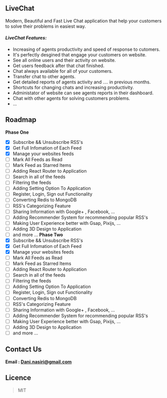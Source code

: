 ## LiveChat

Modern, Beautiful and Fast Live Chat application that help your customers to solve their problems in easiest way.

#### ***LiveChat Features:***
  * Increasing of agents productivity and speed of response to cutomers.
  * It's perfectly desgined that engage your customers on website.
  * See all online users and their activity on website.
  * Get users feedback after that chat finished.
  * Chat always available for all of your customers.
  * Transfer chat to other agents.
  * Get detailed reports of agents activity and .... in previous months.
  * Shortcuts for changing chats and increasing productivity.
  * Administator of website can see agents reports in their dashboard.
  * Chat with other agents for solving customers problems.
  * ...
  
## Roadmap
 **Phase One**
  - [x] Subscribe && Unsubscribe RSS's
  - [x] Get Full Infomation of Each Feed
  - [x] Manage your websites feeds
  - [ ] Mark All Feeds as Read
  - [ ] Mark Feed as Starred Items
  - [ ] Adding React Router to Application
  - [ ] Search in all of the feeds
  - [ ] Filtering the feeds
  - [ ] Adding Setting Option To Application
  - [ ] Register, Login, Sign out Functionality
  - [ ] Converting Redis to MongoDB
  - [ ] RSS's Categorizing Feature
  - [ ] Sharing Information with Google+ , Facebook, ...
  - [ ] Adding Recommender System for recommending popular RSS's
  - [ ] Making User Experience better with Gsap, Pixijs, ...
  - [ ] Adding 3D Design to Application
  - [ ] and more ...
**Phase Two**
  - [x] Subscribe && Unsubscribe RSS's
  - [x] Get Full Infomation of Each Feed
  - [x] Manage your websites feeds
  - [ ] Mark All Feeds as Read
  - [ ] Mark Feed as Starred Items
  - [ ] Adding React Router to Application
  - [ ] Search in all of the feeds
  - [ ] Filtering the feeds
  - [ ] Adding Setting Option To Application
  - [ ] Register, Login, Sign out Functionality
  - [ ] Converting Redis to MongoDB
  - [ ] RSS's Categorizing Feature
  - [ ] Sharing Information with Google+ , Facebook, ...
  - [ ] Adding Recommender System for recommending popular RSS's
  - [ ] Making User Experience better with Gsap, Pixijs, ...
  - [ ] Adding 3D Design to Application
  - [ ] and more ...
## Contact Us
  **Email : Dani.nasiri@gmail.com** 

## Licence 
  > MIT
 

